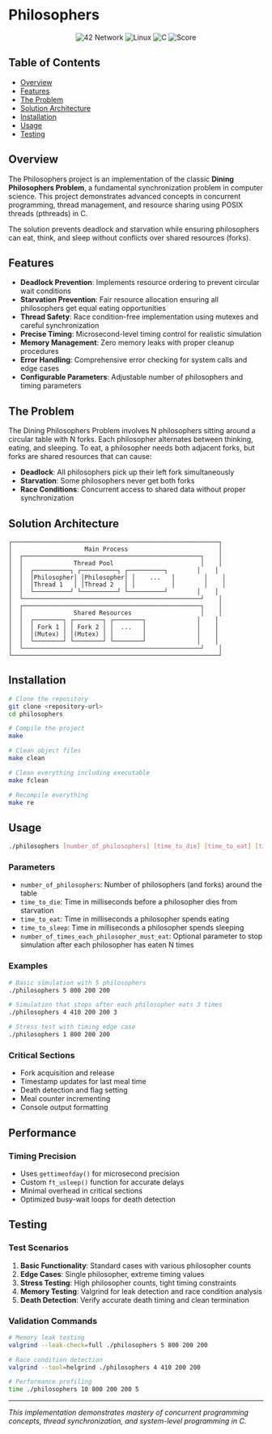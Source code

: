 # Philosophers

<div align="center">
  <img src="https://img.shields.io/badge/42-Network-000000?style=for-the-badge&logo=42&logoColor=white" alt="42 Network">
  <img src="https://img.shields.io/badge/Linux-FCC624?style=for-the-badge&logo=linux&logoColor=black" alt="Linux">
  <img src="https://img.shields.io/badge/C-00599C?style=for-the-badge&logo=c&logoColor=white" alt="C">
  <img src="https://img.shields.io/badge/Score-100%2F100-success?style=for-the-badge" alt="Score">
</div>

## Table of Contents

- [Overview](#overview)
- [Features](#features)
- [The Problem](#the-problem)
- [Solution Architecture](#solution-architecture)
- [Installation](#installation)
- [Usage](#usage)
- [Testing](#testing)

## Overview

The Philosophers project is an implementation of the classic **Dining Philosophers Problem**, a fundamental synchronization problem in computer science. This project demonstrates advanced concepts in concurrent programming, thread management, and resource sharing using POSIX threads (pthreads) in C.

The solution prevents deadlock and starvation while ensuring philosophers can eat, think, and sleep without conflicts over shared resources (forks).

## Features

- **Deadlock Prevention**: Implements resource ordering to prevent circular wait conditions
- **Starvation Prevention**: Fair resource allocation ensuring all philosophers get equal eating opportunities  
- **Thread Safety**: Race condition-free implementation using mutexes and careful synchronization
- **Precise Timing**: Microsecond-level timing control for realistic simulation
- **Memory Management**: Zero memory leaks with proper cleanup procedures
- **Error Handling**: Comprehensive error checking for system calls and edge cases
- **Configurable Parameters**: Adjustable number of philosophers and timing parameters

## The Problem

The Dining Philosophers Problem involves N philosophers sitting around a circular table with N forks. Each philosopher alternates between thinking, eating, and sleeping. To eat, a philosopher needs both adjacent forks, but forks are shared resources that can cause:

- **Deadlock**: All philosophers pick up their left fork simultaneously
- **Starvation**: Some philosophers never get both forks
- **Race Conditions**: Concurrent access to shared data without proper synchronization

## Solution Architecture

```
┌─────────────────────────────────────────────────────────┐
│                    Main Process                         │
│  ┌─────────────────────────────────────────────────┐    │
│  │              Thread Pool                        │    │
│  │  ┌──────────┐ ┌──────────┐ ┌──────────┐        │    │
│  │  │Philosopher│ │Philosopher│ │    ...   │        │    │
│  │  │Thread 1   │ │Thread 2   │ │          │        │    │
│  │  └──────────┘ └──────────┘ └──────────┘        │    │
│  └─────────────────────────────────────────────────┘    │
│  ┌─────────────────────────────────────────────────┐    │
│  │              Shared Resources                   │    │
│  │  ┌────────┐ ┌────────┐ ┌────────┐              │    │
│  │  │ Fork 1 │ │ Fork 2 │ │  ...   │              │    │
│  │  │(Mutex) │ │(Mutex) │ │        │              │    │
│  │  └────────┘ └────────┘ └────────┘              │    │
│  └─────────────────────────────────────────────────┘    │
└─────────────────────────────────────────────────────────┘
```

## Installation

```bash
# Clone the repository
git clone <repository-url>
cd philosophers

# Compile the project
make

# Clean object files
make clean

# Clean everything including executable
make fclean

# Recompile everything
make re
```

## Usage

```bash
./philosophers [number_of_philosophers] [time_to_die] [time_to_eat] [time_to_sleep] [number_of_times_each_philosopher_must_eat (optional)]
```

### Parameters

- `number_of_philosophers`: Number of philosophers (and forks) around the table
- `time_to_die`: Time in milliseconds before a philosopher dies from starvation
- `time_to_eat`: Time in milliseconds a philosopher spends eating
- `time_to_sleep`: Time in milliseconds a philosopher spends sleeping
- `number_of_times_each_philosopher_must_eat`: Optional parameter to stop simulation after each philosopher has eaten N times

### Examples

```bash
# Basic simulation with 5 philosophers
./philosophers 5 800 200 200

# Simulation that stops after each philosopher eats 3 times
./philosophers 4 410 200 200 3

# Stress test with timing edge case
./philosophers 1 800 200 200
```


### Critical Sections

- Fork acquisition and release
- Timestamp updates for last meal time  
- Death detection and flag setting
- Meal counter incrementing
- Console output formatting

## Performance

### Timing Precision

- Uses `gettimeofday()` for microsecond precision
- Custom `ft_usleep()` function for accurate delays
- Minimal overhead in critical sections
- Optimized busy-wait loops for death detection



## Testing

### Test Scenarios

1. **Basic Functionality**: Standard cases with various philosopher counts
2. **Edge Cases**: Single philosopher, extreme timing values
3. **Stress Testing**: High philosopher counts, tight timing constraints
4. **Memory Testing**: Valgrind for leak detection and race condition analysis
5. **Death Detection**: Verify accurate death timing and clean termination

### Validation Commands

```bash
# Memory leak testing
valgrind --leak-check=full ./philosophers 5 800 200 200

# Race condition detection  
valgrind --tool=helgrind ./philosophers 4 410 200 200

# Performance profiling
time ./philosophers 10 800 200 200 5
```

---


*This implementation demonstrates mastery of concurrent programming concepts, thread synchronization, and system-level programming in C.*
